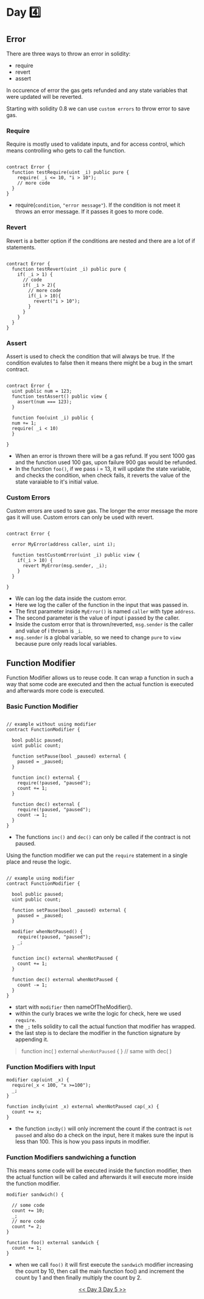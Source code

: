 # Day :four:

## Error 
There are three ways to throw an error in solidity:
- require
- revert
- assert 

In occurence of error the gas gets refunded and any state variables that were updated will be reverted.

Starting with solidity 0.8 we can use ```custom errors``` to throw error to save gas.


### Require
Require is mostly used to validate inputs, and for access control, which means controlling who gets to call the function.

```solidity

contract Error {
  function testRequire(uint _i) public pure {
    require( _i <= 10, "i > 10");
    // more code 
  }
}

```
- require(```condition```, ```"error message"```). If the condition is not meet it throws an error message. If it passes it goes to more code.

### Revert
Revert is a better option if the conditions are nested and there are a lot of if statements.

```solidity

contract Error {
  function testRevert(uint _i) public pure {
    if( _i > 1) {
      // code 
      if( _i > 2){
        // more code 
        if(_i > 10){
          revert("i > 10");
        }
      }
    }
  }
}

```

### Assert 
Assert is used to check the condition that will always be true. If the condition evalutes to false then it means there might be a bug in the smart contract.

```solidity

contract Error {
  uint public num = 123;
  function testAssert() public view {
    assert(num === 123);
  }
  
  function foo(uint _i) public {
  num += 1;
  require( _i < 10)
  }
  
}

```

- When an error is thrown there will be a gas refund. If you sent 1000 gas and the function used 100 gas, upon failure 900 gas would be refunded.
- In the function ```foo()```, if we pass i = 13, it will update the state variable, and checks the condition, when check fails, it reverts the value of the state varaiable to it's initial value.


### Custom Errors
Custom errors are used to save gas. The longer the error message the more gas it will use. Custom errors can only be used with revert.

```solidity

contract Error {

  error MyError(address caller, uint i);
  
  function testCustomError(uint _i) public view {
    if(_i > 10) {
      revert MyError(msg.sender, _i);
    }
  }
  
}

```
- We can log the data inside the custom error.
- Here we log the caller of the function in the input that was passed in.
- The first parameter inside ```MyError()``` is named ```caller``` with type ```address```.
- The second parameter is the value of input i passed by the caller.
- Inside the custom error that is thrown/reverted, ```msg.sender``` is the caller and value of i thrown is ```_i```.
- ```msg.sender``` is a global variable, so we need to change ```pure``` to ```view``` because pure only reads local variables.

## Function Modifier
Function Modifier allows us to reuse code. It can wrap a function in such a way that some code are executed and then the actual function is executed and afterwards more code is executed.

### Basic Function Modifier
```solidity

// example without using modifier 
contract FunctionModifier {

  bool public paused;
  uint public count;
  
  function setPause(bool _paused) external {
    paused = _paused;
  }
  
  function inc() external {
    require(!paused, "paused");
    count += 1;
  }
  
  function dec() external {
    require(!paused, "paused");
    count -= 1;
  }
}

```
- The functions ```inc()``` and ```dec()``` can only be called if the contract is not paused.


Using the function modifier we can put the ```require``` statement in a single place and reuse the logic.
```solidity

// example using modifier 
contract FunctionModifier {

  bool public paused;
  uint public count;
  
  function setPause(bool _paused) external {
    paused = _paused;
  }
  
  modifier whenNotPaused() {
    require(!paused, "paused");
    _;
  }
  
  function inc() external whenNotPaused {
    count += 1;
  }
  
  function dec() external whenNotPaused {
    count -= 1;
  }
}

```
- start with ```modifier``` then nameOfTheModifier().
- within the curly braces we write the logic for check, here we used ```require```.
- the ```_;``` tells solidity to call the actual function that modifier has wrapped.
- the last step is to declare the modifier in the function signature by appending it. 
> function inc( ) external ```whenNotPaused``` { } // same with dec( )

### Function Modifiers with Input 

```solidity
modifier cap(uint _x) {
  require(_x < 100, "x >=100");
  _;
}

function incBy(uint _x) external whenNotPaused cap(_x) {
  count += x;
}
```
- the function ```incBy()``` will only increment the count if the contract is ```not paused``` and also do a check on the input, here it makes sure the input is less than 100. This is how you pass inputs in modifier.

### Function Modifiers sandwiching a function
This means some code will be executed inside the function modifier, then the actual function will be called and afterwards it will execute more inside the function modifier.

```solidity
modifier sandwich() {

  // some code
  count += 10;
  _;
  // more code
  count *= 2;
}

function foo() external sandwich {
  count += 1;
}
```

- when we call ```foo()``` it will first execute the ```sandwich``` modifier increasing the count by 10, then call the main function foo() and increment the count by 1 and then finally multiply the count by 2.

<div align=center><a href="https://github.com/0xronin/30-days-SmartContractProgrammer/tree/main/Day03"><< Day 3
<a href="https://github.com/0xronin/30-days-SmartContractProgrammer/tree/main/Day05"> Day 5 >></div>


